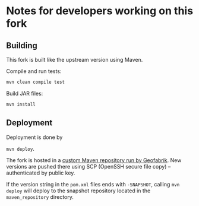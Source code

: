 # Notes for developers working on this fork

## Building

This fork is built like the upstream version using Maven.

Compile and run tests:

```sh
mvn clean compile test
```

Build JAR files:

```sh
mvn install
```

## Deployment

Deployment is done by

`mvn deploy`.

The fork is hosted in a [custom Maven repository run by Geofabrik](https://maven.geofabrik.de). New versions are
pushed there using SCP (OpenSSH secure file copy) – authenticated by public key.

If the version string in the `pom.xml` files ends with `-SNAPSHOT`, calling `mvn deploy` will deploy to the
snapshot repository located in the `maven_repository` directory.
